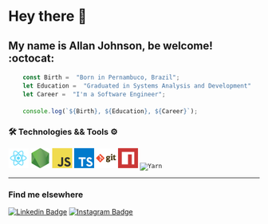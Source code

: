 # Hey there :wave:
## My name is Allan Johnson, be welcome! :octocat: 

```js
    const Birth =  "Born in Pernambuco, Brazil"; 
    let Education =  "Graduated in Systems Analysis and Development"     
    let Career =  "I'm a Software Engineer"; 
    
    console.log(`${Birth}, ${Education}, ${Career}`);
``` 




### :hammer_and_wrench: Technologies && Tools :gear:

<code><img height="40" src="https://raw.githubusercontent.com/github/explore/80688e429a7d4ef2fca1e82350fe8e3517d3494d/topics/react/react.png" alt="React JS"></code>
<code><img height="40" src="https://raw.githubusercontent.com/github/explore/80688e429a7d4ef2fca1e82350fe8e3517d3494d/topics/nodejs/nodejs.png" alt="nodeJS"></code>
<code><img height="40" src="https://raw.githubusercontent.com/github/explore/80688e429a7d4ef2fca1e82350fe8e3517d3494d/topics/javascript/javascript.png" alt="JavaScript"></code>
<code><img height="40" src="https://raw.githubusercontent.com/github/explore/80688e429a7d4ef2fca1e82350fe8e3517d3494d/topics/typescript/typescript.png" alt="typescript"></code>
<code><img height="40" src="https://raw.githubusercontent.com/github/explore/80688e429a7d4ef2fca1e82350fe8e3517d3494d/topics/git/git.png" alt="git"></code>
<code><img height="40" src="https://raw.githubusercontent.com/github/explore/80688e429a7d4ef2fca1e82350fe8e3517d3494d/topics/npm/npm.png" alt="npm"></code>
<code><img height="40" src="https://github.com/yarnpkg/assets/blob/master/yarn-kitten-full.png?raw=true" alt="Yarn"></code>

<hr>

### Find me elsewhere

[![Linkedin Badge](https://img.shields.io/badge/-LinkedIn-blue?style=flat-square&logo=Linkedin&logoColor=white&link=https://www.linkedin.com/in/allan-leal-a2a59079/)](https://www.linkedin.com/in/allan-leal-a2a59079/) [![Instagram Badge](https://img.shields.io/badge/-Instagram-white?style=flat-square&logo=instagram&logoColor=purple&link=https://www.instagram.com/ajohnsoon)](https://www.instagram.com/ajohnsoon/)
</hr>
